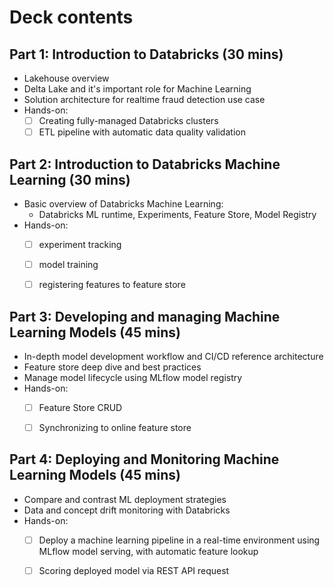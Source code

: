 # Deck contents

## Part 1: Introduction to Databricks (30 mins)
- Lakehouse overview
- Delta Lake and it's important role for Machine Learning 
- Solution architecture for realtime fraud detection use case
- Hands-on:
  - [ ] Creating fully-managed Databricks clusters
  - [ ] ETL pipeline with automatic data quality validation 

## Part 2: Introduction to Databricks Machine Learning (30 mins)
- Basic overview of Databricks Machine Learning: 
  - Databricks ML runtime, Experiments, Feature Store, Model Registry
- Hands-on: 
  - [ ] experiment tracking 
  - [ ] model training
  - [ ] registering features to feature store


## Part 3: Developing and managing Machine Learning Models (45 mins)
- In-depth model development workflow and CI/CD reference architecture
- Feature store deep dive and best practices
- Manage model lifecycle using MLflow model registry
- Hands-on: 
  - [ ] Feature Store CRUD
  - [ ] Synchronizing to online feature store


## Part 4: Deploying and Monitoring Machine Learning Models (45 mins)
- Compare and contrast ML deployment strategies
- Data and concept drift monitoring with Databricks
- Hands-on:
  - [ ] Deploy a machine learning pipeline in a real-time environment using MLflow model serving, with automatic feature lookup 
  - [ ] Scoring deployed model via REST API request 

